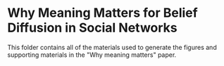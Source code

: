 # Why Meaning Matters for Belief Diffusion in Social Networks

This folder contains all of the materials used to generate the figures and supporting materials in the "Why meaning matters" paper.